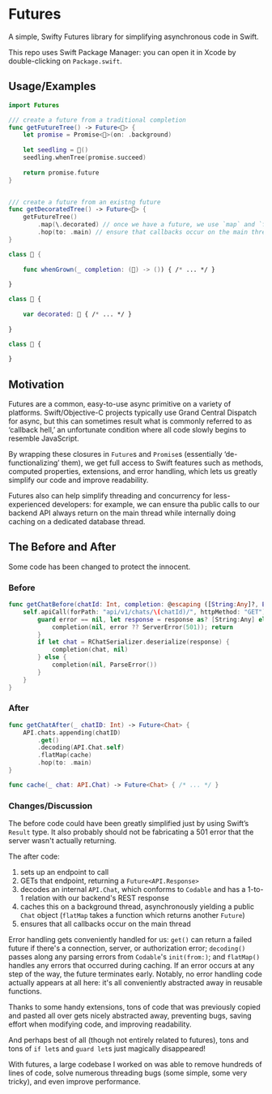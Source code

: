 # Futures

A simple, Swifty Futures library for simplifying asynchronous code in Swift.

This repo uses Swift Package Manager: you can open it in Xcode by double-clicking on `Package.swift`.

## Usage/Examples

```swift
import Futures

/// create a future from a traditional completion
func getFutureTree() -> Future<🌲> {
    let promise = Promise<🌲>(on: .background)
    
    let seedling = 🌱()
    seedling.whenTree(promise.succeed)
    
    return promise.future
}


/// create a future from an existng future
func getDecoratedTree() -> Future<🎄> {
    getFutureTree()
        .map(\.decorated) // once we have a future, we use `map` and `flatMap` to create new futures
        .hop(to: .main) // ensure that callbacks occur on the main thread
}

class 🌱 {
    
    func whenGrown(_ completion: (🌲) -> ()) { /* ... */ }
    
}

class 🌲 {
    
    var decorated: 🎄 { /* ... */ }
    
}

class 🎄 {
    
}
```

## Motivation

Futures are a common, easy-to-use async primitive on a variety of platforms. Swift/Objective-C projects typically use Grand Central Dispatch for async, but this can sometimes result what is commonly referred to as ‘callback hell,’ an unfortunate condition where all code slowly begins to resemble JavaScript.

By wrapping these closures in `Future`s and `Promise`s (essentially ‘de-functionalizing’ them), we get full access to Swift features such as methods, computed properties, extensions, and error handling, which lets us greatly simplify our code and improve readability.

Futures also can help simplify threading and concurrency for less-experienced developers: for example, we can ensure tha public calls to our backend API always return on the main thread while internally doing caching on a dedicated database thread.

## The Before and After

Some code has been changed to protect the innocent.

### Before
```swift
func getChatBefore(chatId: Int, completion: @escaping ([String:Any]?, Error?) -> ()) {
    self.apiCall(forPath: "api/v1/chats/\(chatId)/", httpMethod: "GET") { (response, error) in
        guard error == nil, let response = response as? [String:Any] else {
            completion(nil, error ?? ServerError(501)); return
        }
        if let chat = RChatSerializer.deserialize(response) {
            completion(chat, nil)
        } else {
            completion(nil, ParseError())
        }
    }
}
```

### After
```swift
func getChatAfter(_ chatID: Int) -> Future<Chat> {
    API.chats.appending(chatID)
        .get()
        .decoding(API.Chat.self)
        .flatMap(cache)
        .hop(to: .main)
}

func cache(_ chat: API.Chat) -> Future<Chat> { /* ... */ }
```

### Changes/Discussion

The before code could have been greatly simplified just by using Swift’s `Result` type. It also probably should not be fabricating a 501 error that the server wasn't actually returning.

The after code: 
1. sets up an endpoint to call
2. GETs that endpoint, returning a `Future<API.Response>`
3. decodes an internal `API.Chat`, which conforms to `Codable` and has a 1-to-1 relation with our backend's REST response
4. caches this on a background thread, asynchronously yielding a public `Chat` object (`flatMap` takes a function which returns another `Future`)
5. ensures that all callbacks occur on the main thread

Error handling gets conveniently handled for us: `get()` can return a failed future if there's a connection, server, or authorization error; `decoding()` passes along any parsing errors from `Codable`'s `init(from:)`; and `flatMap()` handles any errors that occurred during caching. If an error occurs at any step of the way, the future terminates early. Notably, no error handling code actually appears at all here: it's all conveniently abstracted away in reusable functions.

Thanks to some handy extensions, tons of code that was previously copied and pasted all over gets nicely abstracted away, preventing bugs, saving effort when modifying code, and improving readability.
 
And perhaps best of all (though not entirely related to futures), tons and tons of `if let`s and `guard let`s just magically disappeared!

With futures, a large codebase I worked on was able to remove hundreds of lines of code, solve numerous threading bugs (some simple, some very tricky), and even improve performance.
